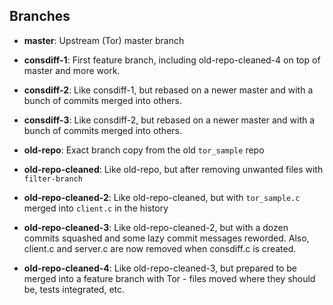 ## Branches

* **master**: Upstream (Tor) master branch

* **consdiff-1**: First feature branch, including old-repo-cleaned-4 on top of
  master and more work.

* **consdiff-2**: Like consdiff-1, but rebased on a newer master and with a
  bunch of commits merged into others.

* **consdiff-3**: Like consdiff-2, but rebased on a newer master and with a
  bunch of commits merged into others.

* **old-repo**: Exact branch copy from the old `tor_sample` repo

* **old-repo-cleaned**: Like old-repo, but after removing unwanted files with
  `filter-branch`

* **old-repo-cleaned-2**: Like old-repo-cleaned, but with `tor_sample.c`
  merged into `client.c` in the history

* **old-repo-cleaned-3**: Like old-repo-cleaned-2, but with a dozen commits
  squashed and some lazy commit messages reworded. Also, client.c and server.c
  are now removed when consdiff.c is created.

* **old-repo-cleaned-4**: Like old-repo-cleaned-3, but prepared to be merged
  into a feature branch with Tor - files moved where they should be, tests
  integrated, etc.
